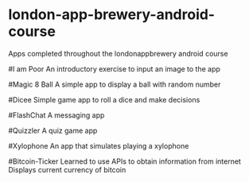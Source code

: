# london-app-brewery-android-course
Apps completed throughout the londonappbrewery android course

#I am Poor
An introductory exercise to input an image to the app

#Magic 8 Ball
A simple app to display a ball with random number

#Dicee
Simple game app to roll a dice and make decisions

#FlashChat
A messaging app

#Quizzler
A quiz game app

#Xylophone
An app that simulates playing a xylophone

#Bitcoin-Ticker
Learned to use APIs to obtain information from internet
Displays current currency of bitcoin

